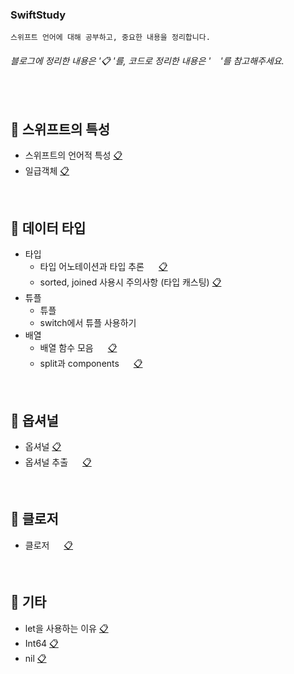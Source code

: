 ### SwiftStudy
```
스위프트 언어에 대해 공부하고, 중요한 내용을 정리합니다.
```
###### 블로그에 정리한 내용은 '📋 '를, 코드로 정리한 내용은 '<img src="https://emojis.slackmojis.com/emojis/images/1514391005/3320/swift.png?1514391005" width="15">'를 참고해주세요.

</br>

## 📂 스위프트의 특성
- 스위프트의 언어적 특성 [📋](https://seolhee2750.tistory.com/16?category=866581)
- 일급객체 [📋](https://seolhee2750.tistory.com/55?category=866581)

</br>

## 📂 데이터 타입
- 타입 
  - 타입 어노테이션과 타입 추론 [<img src="https://emojis.slackmojis.com/emojis/images/1514391005/3320/swift.png?1514391005" width="15">](https://github.com/seolhee2750/SwiftStudy/blob/main/%EB%8D%B0%EC%9D%B4%ED%84%B0%20%ED%83%80%EC%9E%85/%ED%83%80%EC%9E%85%20%EC%B6%94%EB%A1%A0%EA%B3%BC%20%EC%96%B4%EB%85%B8%ED%85%8C%EC%9D%B4%EC%85%98.playground/Contents.swift) [📋](https://seolhee2750.tistory.com/19?category=866581)
  - sorted, joined 사용시 주의사항 (타입 캐스팅) [📋](https://seolhee2750.tistory.com/21?category=866582)
- 튜플
  - 튜플 [<img src="https://emojis.slackmojis.com/emojis/images/1514391005/3320/swift.png?1514391005" width="15">](https://github.com/seolhee2750/SwiftStudy/blob/main/%EB%8D%B0%EC%9D%B4%ED%84%B0%20%ED%83%80%EC%9E%85/%ED%8A%9C%ED%94%8C.playground/Contents.swift)
  - switch에서 튜플 사용하기
- 배열
  - 배열 함수 모음 [<img src="https://emojis.slackmojis.com/emojis/images/1514391005/3320/swift.png?1514391005" width="15">](https://github.com/seolhee2750/SwiftStudy/blob/main/%EB%8D%B0%EC%9D%B4%ED%84%B0%20%ED%83%80%EC%9E%85/%EB%B0%B0%EC%97%B4/%EB%B0%B0%EC%97%B4%20%ED%95%A8%EC%88%98%20%EB%AA%A8%EC%9D%8C.playground/Contents.swift) [📋](https://seolhee2750.tistory.com/66?category=873014)
  - split과 components [<img src="https://emojis.slackmojis.com/emojis/images/1514391005/3320/swift.png?1514391005" width="15">](https://github.com/seolhee2750/SwiftStudy/tree/main/%EB%8D%B0%EC%9D%B4%ED%84%B0%20%ED%83%80%EC%9E%85/%EB%B0%B0%EC%97%B4/split%EA%B3%BC%20components) [📋](https://seolhee2750.tistory.com/92?category=866581)

</br>

## 📂 옵셔널 
- 옵셔널 [📋](https://seolhee2750.tistory.com/4?category=866581)
- 옵셔널 추출 [<img src="https://emojis.slackmojis.com/emojis/images/1514391005/3320/swift.png?1514391005" width="15">](https://github.com/seolhee2750/SwiftStudy/blob/main/%EC%98%B5%EC%85%94%EB%84%90/%EC%98%B5%EC%85%94%EB%84%90%20%EC%B6%94%EC%B6%9C.playground/Contents.swift) [📋](https://seolhee2750.tistory.com/20?category=866581)

</br>

## 📂 클로저 
- 클로저 [<img src="https://emojis.slackmojis.com/emojis/images/1514391005/3320/swift.png?1514391005" width="15">](https://github.com/seolhee2750/SwiftStudy/blob/main/%ED%81%B4%EB%A1%9C%EC%A0%80/%ED%81%B4%EB%A1%9C%EC%A0%80_sorted%EC%98%88%EB%AC%B8.playground/Contents.swift) [📋](https://seolhee2750.tistory.com/57?category=866581)

</br>

## 📂 기타
- let을 사용하는 이유 [📋](https://seolhee2750.tistory.com/17?category=866582)
- Int64 [📋](https://seolhee2750.tistory.com/18?category=866582)
- nil [📋](https://seolhee2750.tistory.com/10?category=866581)
